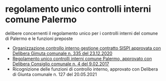 # regolamento unico controlli interni comune Palermo
delibere concernenti il regolamento unico per i controlli interni del comune di Palermo e le funzioni preposte

- [Organizzazione controllo interno gestione contratto SISPI approvata con Delibera Gimuta comunale n. 335 del 23.12.2020](https://docs.google.com/viewer?url=https://github.com/UO-TransizioneDigitaleComunePalermo/regolamento-unico-controlli-interni-palermo/raw/main/delibere-regolamento-unico-controlli-interni-comune-palermo/delibera-GC-335-23.12.2020-organizzazione-controllo-interno-gestione%20contratto%20SISPI.pdf)
- [Regolamento unico controlli interni comune Palermo, approvato con Delibera Consiglio comunale n. 4 del 9.02.2017](https://docs.google.com/viewer?url=https://github.com/UO-TransizioneDigitaleComunePalermo/regolamento-unico-controlli-interni-palermo/raw/main/delibere-regolamento-unico-controlli-interni-comune-palermo/regolamento-unico-controlli-interni-comune-del_CC_4%20_09_02_2017.pdf)
- Ricognizione delle funzioni di controllo interno, approvato con Delibera di Giunta comunale n. 127 del 20.05.2021
